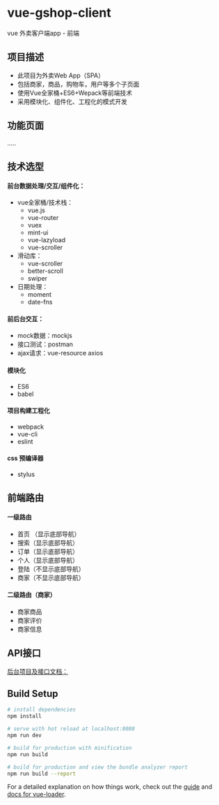# vue-gshop-client

vue 外卖客户端app - 前端

## 项目描述

- 此项目为外卖Web App（SPA）
- 包括商家，商品，购物车，用户等多个子页面
- 使用Vue全家桶+ES6+Wepack等前端技术
- 采用模块化、组件化、工程化的模式开发

## 功能页面

.....

## 技术选型
#### 前台数据处理/交互/组件化：
- vue全家桶/技术栈：
  - vue.js
  - vue-router
  - vuex
  - mint-ui
  - vue-lazyload
  - vue-scroller
- 滑动库：
  - vue-scroller
  - better-scroll
  - swiper
- 日期处理：
  - moment
  - date-fns

#### 前后台交互：
- mock数据：mockjs
- 接口测试：postman
- ajax请求：vue-resource axios

#### 模块化
- ES6
- babel

#### 项目构建工程化
- webpack
- vue-cli
- eslint

#### css 预编译器
- stylus

## 前端路由
#### 一级路由
- 首页 （显示底部导航）
- 搜索（显示底部导航）
- 订单（显示底部导航）
- 个人（显示底部导航）
- 登陆（不显示底部导航）
- 商家（不显示底部导航）

#### 二级路由（商家）
- 商家商品
- 商家评价
- 商家信息

## API接口
[后台项目及接口文档：](https://github.com/chloeeee72/vue-gshop-server)

## Build Setup

``` bash
# install dependencies
npm install

# serve with hot reload at localhost:8080
npm run dev

# build for production with minification
npm run build

# build for production and view the bundle analyzer report
npm run build --report
```

For a detailed explanation on how things work, check out the [guide](http://vuejs-templates.github.io/webpack/) and [docs for vue-loader](http://vuejs.github.io/vue-loader).
